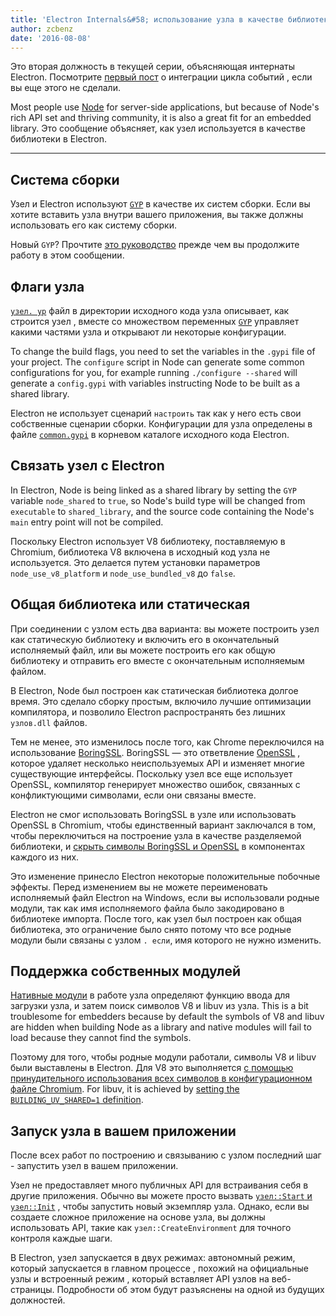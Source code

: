 ```yaml
---
title: 'Electron Internals&#58; использование узла в качестве библиотеки'
author: zcbenz
date: '2016-08-08'
---
```


Это вторая должность в текущей серии, объясняющая интернаты Electron. Посмотрите [первый пост](https://electronjs.org/blog/2016/07/28/electron-internals-node-integration) о интеграции цикла событий , если вы еще этого не сделали.

Most people use [Node](https://nodejs.org) for server-side applications, but because of Node's rich API set and thriving community, it is also a great fit for an embedded library. Это сообщение объясняет, как узел используется в качестве библиотеки в Electron.

---

## Система сборки

Узел и Electron используют [`GYP`](https://gyp.gsrc.io) в качестве их систем сборки. Если вы хотите вставить узла внутри вашего приложения, вы также должны использовать его как систему сборки.

Новый `GYP`? Прочтите [это руководство](https://gyp.gsrc.io/docs/UserDocumentation.md) прежде чем вы продолжите работу в этом сообщении.

## Флаги узла

[`узел. yp`](https://github.com/nodejs/node/blob/v6.3.1/node.gyp) файл в директории исходного кода узла описывает, как строится узел , вместе со множеством переменных [`GYP`](https://gyp.gsrc.io) управляет какими частями узла и открывают ли некоторые конфигурации.

To change the build flags, you need to set the variables in the `.gypi` file of your project. The `configure` script in Node can generate some common configurations for you, for example running `./configure --shared` will generate a `config.gypi` with variables instructing Node to be built as a shared library.

Electron не использует сценарий `настроить` так как у него есть свои собственные сценарии сборки. Конфигурации для узла определены в файле [`common.gypi`](https://github.com/electron/electron/blob/master/common.gypi) в корневом каталоге исходного кода Electron.

## Связать узел с Electron

In Electron, Node is being linked as a shared library by setting the `GYP` variable `node_shared` to `true`, so Node's build type will be changed from `executable` to `shared_library`, and the source code containing the Node's `main` entry point will not be compiled.

Поскольку Electron использует V8 библиотеку, поставляемую в Chromium, библиотека V8 включена в исходный код узла не используется. Это делается путем установки параметров `node_use_v8_platform` и `node_use_bundled_v8` до `false`.

## Общая библиотека или статическая

При соединении с узлом есть два варианта: вы можете построить узел как статическую библиотеку и включить его в окончательный исполняемый файл, или вы можете построить его как общую библиотеку и отправить его вместе с окончательным исполняемым файлом.

В Electron, Node был построен как статическая библиотека долгое время. Это сделало сборку простым, включило лучшие оптимизации компилятора, и позволило Electron распространять без лишних `узлов.dll` файлов.

Тем не менее, это изменилось после того, как Chrome переключился на использование [BoringSSL](https://boringssl.googlesource.com/boringssl). BoringSSL — это ответвление [OpenSSL](https://www.openssl.org) , которое удаляет несколько неиспользуемых API и изменяет многие существующие интерфейсы. Поскольку узел все еще использует OpenSSL, компилятор генерирует множество ошибок, связанных с конфликтующими символами, если они связаны вместе.

Electron не смог использовать BoringSSL в узле или использовать OpenSSL в Chromium, чтобы единственный вариант заключался в том, чтобы переключиться на построение узла в качестве разделяемой библиотеки, и [скрыть символы BoringSSL и OpenSSL](https://github.com/electron/electron/blob/v1.3.2/common.gypi#L209-L218) в компонентах каждого из них.

Это изменение принесло Electron некоторые положительные побочные эффекты. Перед изменением вы не можете переименовать исполняемый файл Electron на Windows, если вы использовали родные модули, так как имя исполняемого файла было закодировано в библиотеке импорта. После того, как узел был построен как общая библиотека, это ограничение было снято потому что все родные модули были связаны с узлом `. если`, имя которого не нужно изменить.

## Поддержка собственных модулей

[Нативные модули](https://nodejs.org/api/addons.html) в работе узла определяют функцию ввода для загрузки узла, и затем поиск символов V8 и libuv из узла. This is a bit troublesome for embedders because by default the symbols of V8 and libuv are hidden when building Node as a library and native modules will fail to load because they cannot find the symbols.

Поэтому для того, чтобы родные модули работали, символы V8 и libuv были выставлены в Electron. Для V8 это выполняется [с помощью принудительного использования всех символов в конфигурационном файле Chromium](https://github.com/electron/libchromiumcontent/blob/v51.0.2704.61/chromiumcontent/chromiumcontent.gypi#L104-L122). For libuv, it is achieved by [setting the `BUILDING_UV_SHARED=1` definition](https://github.com/electron/electron/blob/v1.3.2/common.gypi#L219-L228).

## Запуск узла в вашем приложении

После всех работ по построению и связыванию с узлом последний шаг - запустить узел в вашем приложении.

Узел не предоставляет много публичных API для встраивания себя в другие приложения. Обычно вы можете просто вызвать [`узел::Start` и `узел::Init`](https://github.com/nodejs/node/blob/v6.3.1/src/node.h#L187-L191) , чтобы запустить новый экземпляр узла. Однако, если вы создаете сложное приложение на основе узла, вы должны использовать API, такие как `узел::CreateEnvironment` для точного контроля каждые шаги.

В Electron, узел запускается в двух режимах: автономный режим, который запускается в главном процессе , похожий на официальные узлы и встроенный режим , который вставляет API узлов на веб-страницы. Подробности об этом будут разъяснены на одной из будущих должностей.

